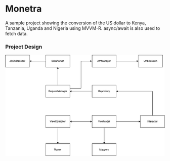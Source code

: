 # Monetra
A sample project showing the conversion of the US dollar to Kenya, Tanzania, Uganda and Nigeria using MVVM-R. async/await is also used to fetch data.

### Project Design
![Architecture](https://github.com/iaaqibhussain/Monetra/blob/master/Design/architecture.png?raw=true)
